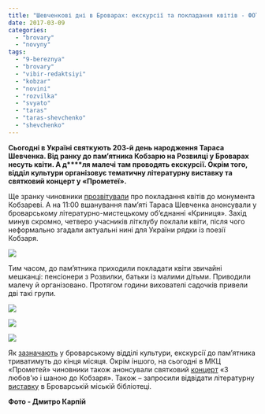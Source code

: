 ```yaml
---
title: "Шевченкові дні в Броварах: екскурсії та покладання квітів - ФОТОРЕПОРТАЖ"
date: 2017-03-09
categories: 
  - "brovary"
  - "novyny"
tags: 
  - "9-bereznya"
  - "brovary"
  - "vibir-redaktsiyi"
  - "kobzar"
  - "novini"
  - "rozvilka"
  - "svyato"
  - "taras"
  - "taras-shevchenko"
  - "shevchenko"
---
```


**Сьогодні в Україні святкують 203-й день народження Тараса Шевченка. Від ранку до пам’ятника Кобзарю на Розвилці у Броварах несуть квіти. А д****ля малечі** **там проводять екскурсії. Окрім того, відділ культури організовує тематичну літературну виставку та святковий концерт у «Прометеї».**

Ще зранку чиновники [прозвітували](http://www.kulturabr.kiev.ua/afisha/viddil-kultury/pokladannya-kvitiv-do-pamyatnyka-tgshevchenku) про покладання квітів до монумента Кобзареві. А на 11:00 вшанування пам’яті Тараса Шевченка анонсували у броварському літературно-мистецькому об’єднанні «Криниця». Захід минув скромно, четверо учасників літклубу поклали квіти, після чого неформально згадали актуальні нині для України рядки із поезії Кобзаря.

[![](https://mpz.brovary.org/wp-content/uploads/2017/03/SHevchenko-Pamyatnyk-Rozvylka-9-bereznya_00019.jpg)](https://mpz.brovary.org/wp-content/uploads/2017/03/SHevchenko-Pamyatnyk-Rozvylka-9-bereznya_00019.jpg)

Тим часом, до пам’ятника приходили покладати квіти звичайні мешканці: пенсіонери з Розвилки, батьки із малими дітьми. Приводили малечу й організовано. Протягом години вихователі садочків привели дві такі групи.

[![](https://mpz.brovary.org/wp-content/uploads/2017/03/SHevchenko-Pamyatnyk-Rozvylka-9-bereznya_00003.jpg)](https://mpz.brovary.org/wp-content/uploads/2017/03/SHevchenko-Pamyatnyk-Rozvylka-9-bereznya_00003.jpg)

[![](https://mpz.brovary.org/wp-content/uploads/2017/03/SHevchenko-Pamyatnyk-Rozvylka-9-bereznya_00006.jpg)](https://mpz.brovary.org/wp-content/uploads/2017/03/SHevchenko-Pamyatnyk-Rozvylka-9-bereznya_00006.jpg)

[![](https://mpz.brovary.org/wp-content/uploads/2017/03/SHevchenko-Pamyatnyk-Rozvylka-9-bereznya_00011.jpg)](https://mpz.brovary.org/wp-content/uploads/2017/03/SHevchenko-Pamyatnyk-Rozvylka-9-bereznya_00011.jpg)

Як [зазначають](http://www.kulturabr.kiev.ua/content/provedennya-tematychnyh-ekskursiy-prysvyachenyh-velykomu-kobzaryu-v-kobzareviy-svitlyci-ta-0) у броварському відділі культури, екскурсії до пам’ятника триватимуть до кінця місяця. Окрім іншого, на сьогодні в МКЦ «Прометей» чиновники також анонсували святковий [концерт](http://www.kulturabr.kiev.ua/afisha/viddil-kultury/z-lyubovyu-i-shanoyu-do-kobzarya) «З любов'ю і шаною до Кобзаря». Також – запросили відвідати літературну [виставку](https://www.facebook.com/groups/brovary/permalink/1564773990219228/) в Броварській міській бібліотеці.

**Фото - Дмитро Карпій**
